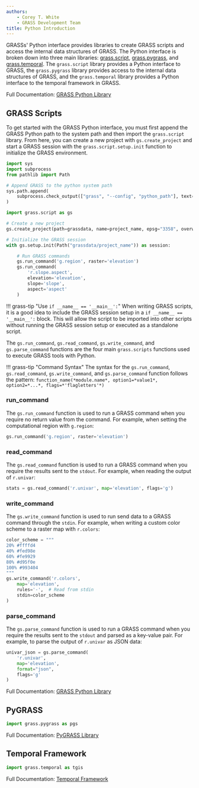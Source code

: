 ```yaml
---
authors: 
    - Corey T. White
    - GRASS Development Team
title: Python Introduction
---
```


GRASSs' Python interface provides libraries to create GRASS scripts and access
the internal data structures of GRASS. The Python interface is broken down into
three main libraries:
[grass.script](https://grass.osgeo.org/grass-stable/manuals/libpython/script.html#module-script.core),
[grass.pygrass](https://grass.osgeo.org/grass-stable/manuals/libpython/pygrass_index.html),
and [grass.temporal](https://grass.osgeo.org/grass-stable/manuals/libpython/temporal_framework.html).
The `grass.script` library provides a Python interface to GRASS, the `grass.pygrass`
library provides access to the internal data structures of GRASS, and the
`grass.temporal` library provides a Python interface to the temporal framework
in GRASS.

Full Documentation: [GRASS Python Library](https://grass.osgeo.org/grass-stable/manuals/libpython/index.html)

## GRASS Scripts

To get started with the GRASS Python interface, you must first append the GRASS
Python path to the system path and then import the `grass.script` library. From
here, you can create a new project with `gs.create_project` and start a GRASS
session with the `grass.script.setup.init` function to initialize the GRASS
environment.

```python
import sys
import subprocess
from pathlib import Path

# Append GRASS to the python system path
sys.path.append(
    subprocess.check_output(["grass", "--config", "python_path"], text=True).strip()
)

import grass.script as gs

# Create a new project
gs.create_project(path=grassdata, name=project_name, epsg="3358", overwrite=False)

# Initialize the GRASS session
with gs.setup.init(Path("grassdata/project_name")) as session:

    # Run GRASS commands
    gs.run_command('g.region', raster='elevation')
    gs.run_command(
        'r.slope.aspect',
        elevation='elevation',
        slope='slope',
        aspect='aspect'
    )
```

!!! grass-tip "Use `if __name__ == '__main__':`"
    <!-- markdownlint-disable-next-line MD046 -->
    When writing GRASS scripts, it is a good idea to include the GRASS session
    setup in a `if __name__ == '__main__':` block. This will allow the script to
    be imported into other scripts without running the GRASS session setup or executed
    as a standalone script.

The `gs.run_command`, `gs.read_command`, `gs.write_command`, and
`gs.parse_command` functions are the four main `grass.scripts`
functions used to execute GRASS tools with Python.

!!! grass-tip "Command Syntax"
    <!-- markdownlint-disable-next-line MD046 -->
    The syntax for the `gs.run_command`, `gs.read_command`, `gs.write_command`,
    and `gs.parse_command` function follows the pattern:
    `function_name(*module.name*, option1=*value1*, option2=*...*, flags=*'flagletters'*)`

### run_command

The `gs.run_command` function is used to run a GRASS command when you require
no return value from the command. For example, when setting the computational region
with `g.region`:

```python
gs.run_command('g.region', raster='elevation')
```

### read_command

The `gs.read_command` function is used to run a GRASS command when you require
the results sent to the `stdout`. For example, when reading the output of `r.univar`:

```python
stats = gs.read_command('r.univar', map='elevation', flags='g')
```

### write_command

The `gs.write_command` function is used to run send data to a GRASS command
through the `stdin`. For example, when writing a custom color scheme to
a raster map with `r.colors`:

```python
color_scheme = """
20% #ffffd4
40% #fed98e
60% #fe9929
80% #d95f0e
100% #993404
"""
gs.write_command('r.colors',
    map='elevation',
    rules='-',  # Read from stdin
    stdin=color_scheme
)
```

### parse_command

The `gs.parse_command` function is used to run a GRASS command when you require
the results sent to the `stdout` and parsed as a key-value pair. For example,
to parse the output of `r.univar` as JSON data:

```python
univar_json = gs.parse_command(
    'r.univar',
    map='elevation',
    format="json",
    flags='g'
)
```

Full Documentation: [GRASS Python Library](https://grass.osgeo.org/grass85/manuals/libpython/script_intro.html)

## PyGRASS

```python
import grass.pygrass as pgs
```

Full Documentation: [PyGRASS Library](https://grass.osgeo.org/grass85/manuals/libpython/pygrass_index.html)

## Temporal Framework

```python
import grass.temporal as tgis
```

Full Documentation: [Temporal Framework](https://grass.osgeo.org/grass85/manuals/libpython/temporal.html)
